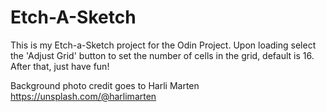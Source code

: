 # Etch-A-Sketch

This is my Etch-a-Sketch project for the Odin Project. 
Upon loading select the 'Adjust Grid' button to set the number of cells in the grid, default is 16. 
After that, just have fun!


Background photo credit goes to Harli Marten
https://unsplash.com/@harlimarten
